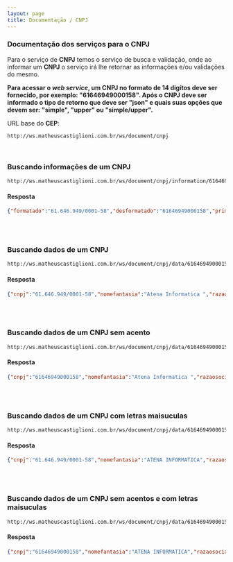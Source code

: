```yaml
---
layout: page
title: Documentação / CNPJ
---
```


### Documentação dos serviços para o CNPJ

Para o serviço de **CNPJ** temos o serviço de busca e validação, onde ao informar um **CNPJ** o serviço irá lhe retornar as informações e/ou validações do mesmo.

**Para acessar o *web service*, um CNPJ no formato de 14 digítos deve ser fornecido, por exemplo: "61646949000158". Após o CNPJ deve ser informado o tipo de retorno que deve ser "json" e quais suas opções que devem ser: "simple", "upper" ou "simple/upper".**

URL base do **CEP**:
```http
http://ws.matheuscastiglioni.com.br/ws/document/cnpj
```

<br/>

### Buscando informações de um CNPJ
```http
http://ws.matheuscastiglioni.com.br/ws/document/cnpj/information/61646949000158/json
```

#### Resposta
```JSON
{"formatado":"61.646.949/0001-58","desformatado":"61646949000158","primeiroDigito":5,"segundoDigito":8,"valido":true}
```

<br/>
<br/>

### Buscando dados de um CNPJ
```http
http://ws.matheuscastiglioni.com.br/ws/document/cnpj/data/61646949000158/json
```

#### Resposta
```JSON
{"cnpj":"61.646.949/0001-58","nomefantasia":"Atena Informatica ","razaosocial":"Atena Informatica Ltda - Epp ","endereco":{"codibge":3530706,"codestado":35,"cep":"13843-191","logradouro":"Rua Itatiba","complemento":"","bairro":"Jardim Itacolomi","cidade":"Mogi Guaçu","estado":"SP"}}
```

<br/>
<br/>

### Buscando dados de um CNPJ sem acento
```http
http://ws.matheuscastiglioni.com.br/ws/document/cnpj/data/61646949000158/json/simple
```

#### Resposta
```JSON
{"cnpj":"61646949000158","nomefantasia":"Atena Informatica ","razaosocial":"Atena Informatica Ltda Epp ","endereco":{"codibge":3530706,"codestado":35,"cep":"13843-191","logradouro":"Rua Itatiba","complemento":"","bairro":"Jardim Itacolomi","cidade":"Mogi Guacu","estado":"SP"}}
```

<br/>
<br/>

### Buscando dados de um CNPJ com letras maisuculas
```http
http://ws.matheuscastiglioni.com.br/ws/document/cnpj/data/61646949000158/json/upper
```

#### Resposta
```JSON
{"cnpj":"61.646.949/0001-58","nomefantasia":"ATENA INFORMATICA","razaosocial":"ATENA INFORMATICA LTDA - EPP","endereco":{"codibge":3530706,"codestado":35,"cep":"13843-191","logradouro":"RUA ITATIBA","complemento":"","bairro":"JARDIM ITACOLOMI","cidade":"MOGI GUAÇU","estado":"SP"}}
```

<br/>
<br/>

### Buscando dados de um CNPJ sem acentos e com letras maisuculas
```http
http://ws.matheuscastiglioni.com.br/ws/document/cnpj/data/61646949000158/json/simple/upper
```

#### Resposta
```JSON
{"cnpj":"61646949000158","nomefantasia":"ATENA INFORMATICA","razaosocial":"ATENA INFORMATICA LTDA EPP","endereco":{"codibge":3530706,"codestado":35,"cep":"13843-191","logradouro":"RUA ITATIBA","complemento":"","bairro":"JARDIM ITACOLOMI","cidade":"MOGI GUACU","estado":"SP"}}
```
